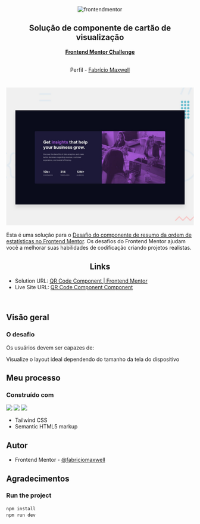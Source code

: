 <div id="top"></div>

<div align="center">

  <img src="https://www.frontendmentor.io/static/images/logo-mobile.svg" alt="frontendmentor" width="80">

  <h2 align="center">Solução de componente de cartão de visualização</h2>
  <p align="center">
    <a href="#"><strong>Frontend Mentor Challenge</strong></a>
    <br />
    <br />
  </p>
</div>

<!-- Bagdes -->
<div align="center">
  <!-- Profile -->
  <p> Perfil -
  <a href="https://www.frontendmentor.io/profile/FabricioMaxwell" target="_blank"> Fabrício Maxwell
  </a>
  </p>
</div>

#

<div align="center">

![](./design/desktop-preview.jpg)

</div>

Esta é uma solução para o [Desafio do componente de resumo da ordem de estatísticas no Frontend Mentor](https://www.frontendmentor.io/challenges/qr-code-component-iux_sIO_H/hub). Os desafios do Frontend Mentor ajudam você a melhorar suas habilidades de codificação criando projetos realistas.

<h2 align="center">Links</h2>

- Solution URL: [QR Code Component | Frontend Mentor](https://www.frontendmentor.io/solutions/qrcodecomponente-5cBcpdQA9D)
- Live Site URL: [QR Code Component Component](https://fabriciomaxwell.github.io/qr-code-component/)

<br>

## Visão geral

### O desafio

Os usuários devem ser capazes de:

Visualize o layout ideal dependendo do tamanho da tela do dispositivo

## Meu processo

### Construído com

<!-- Bagdes -->

![](https://img.shields.io/badge/HTML5-E34F26?style=for-the-badge&logo=html5&logoColor=white)
![](https://img.shields.io/badge/Tailwind%20CSS-38B2AC?style=for-the-badge&logo=tailwind-css&logoColor=white)
![](https://img.shields.io/badge/Git-F05032?style=for-the-badge&logo=git&logoColor=white)

- Tailwind CSS
- Semantic HTML5 markup



## Autor

- Frontend Mentor - [@fabriciomaxwell](https://www.frontendmentor.io/profile/FabricioMaxwell)

## Agradecimentos

### Run the project

```bash
npm install
npm run dev
```
